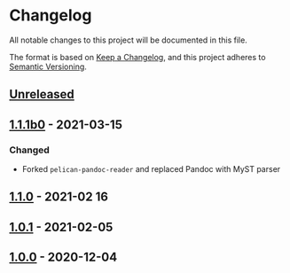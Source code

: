 # Changelog

All notable changes to this project will be documented in this file.

The format is based on [Keep a Changelog](https://keepachangelog.com/en/1.0.0/),
and this project adheres to [Semantic Versioning](https://semver.org/spec/v2.0.0.html).


## [Unreleased]

## [1.1.1b0] - 2021-03-15

### Changed

- Forked `pelican-pandoc-reader` and replaced Pandoc with MyST parser

## [1.1.0] - 2021-02 16

## [1.0.1] - 2021-02-05

## [1.0.0] - 2020-12-04

[Unreleased]: https://github.com/ashwinvis/myst-reader/compare/1.1.1b0...HEAD
[1.1.1b0]: https://github.com/ashwinvis/myst-reader/compare/1.1.0...1.1.1b0
[1.1.0]: https://github.com/ashwinvis/myst-reader/releases/tag/1.1.0
[1.0.1]: https://github.com/ashwinvis/myst-reader/releases/tag/1.0.1
[1.0.0]: https://github.com/ashwinvis/myst-reader/releases/tag/1.0.0
